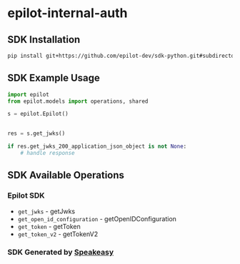 # epilot-internal-auth

<!-- Start SDK Installation -->
## SDK Installation

```bash
pip install git+https://github.com/epilot-dev/sdk-python.git#subdirectory=internal_auth
```
<!-- End SDK Installation -->

## SDK Example Usage
<!-- Start SDK Example Usage -->
```python
import epilot
from epilot.models import operations, shared

s = epilot.Epilot()

    
res = s.get_jwks()

if res.get_jwks_200_application_json_object is not None:
    # handle response
```
<!-- End SDK Example Usage -->

<!-- Start SDK Available Operations -->
## SDK Available Operations

### Epilot SDK

* `get_jwks` - getJwks
* `get_open_id_configuration` - getOpenIDConfiguration
* `get_token` - getToken
* `get_token_v2` - getTokenV2
<!-- End SDK Available Operations -->

### SDK Generated by [Speakeasy](https://docs.speakeasyapi.dev/docs/using-speakeasy/client-sdks)
